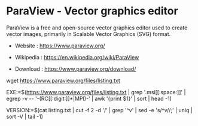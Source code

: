 # ParaView - Vector graphics editor

ParaView is a free and open-source vector graphics editor used
to create vector images,
primarily in Scalable Vector Graphics (SVG) format.

* Website : https://www.paraview.org/
* Wikipedia : https://en.wikipedia.org/wiki/ParaView

* Download : https://www.paraview.org/download/



wget https://www.paraview.org/files/listing.txt

EXE:=$(https://www.paraview.org/files/listing.txt | grep '\.msi[[:space:]]' | egrep -v -- '-(RC[[:digit:]]*|MPI)-' | awk '{print $1}' | sort | head -1)


VERSION:=$(cat listing.txt | cut -f 2 -d '/' | grep '^v' | sed -e 's/^v//;' | uniq | sort  -V | tail -1)
